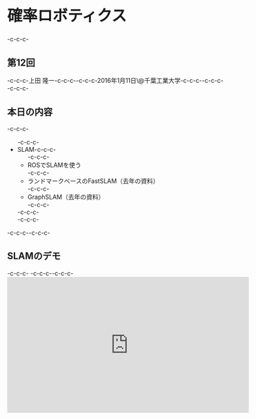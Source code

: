 <h1 style="font-size: 250%;">確率ロボティクス</h1>-c-c-c-<h2>第12回</h2>-c-c-c-上田 隆一-c-c-c--c-c-c-2016年1月11日\@千葉工業大学-c-c-c--c-c-c-<!--nextpage-->-c-c-c-<h2>本日の内容</h2>-c-c-c-<ul>-c-c-c- 	<li>SLAM-c-c-c-<ul>-c-c-c- 	<li>ROSでSLAMを使う</li>-c-c-c- 	<li>ランドマークベースのFastSLAM（去年の資料）</li>-c-c-c- 	<li>GraphSLAM（去年の資料）</li>-c-c-c-</ul>-c-c-c-</li>-c-c-c-</ul>-c-c-c-<!--nextpage-->-c-c-c-<h2>SLAMのデモ</h2>-c-c-c-&nbsp;-c-c-c--c-c-c-<iframe width="560" height="315" src="https://www.youtube.com/embed/b2kYQ11PUSI" frameborder="0" allowfullscreen></iframe>
